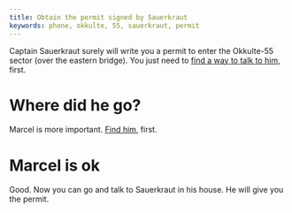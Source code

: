 ```yaml
---
title: Obtain the permit signed by Sauerkraut
keywords: phone, okkulte, 55, sauerkraut, permit
---
```


Captain Sauerkraut surely will write you a permit to enter the Okkulte-55 sector (over the eastern bridge).
You just need to [find a way to talk to him](/part-03/050-talk-to-sauerkraut/index.md), first.

# Where did he go?
Marcel is more important. [Find him](030-marcel/index.md), first.

# Marcel is ok
Good. Now you can go and talk to Sauerkraut in his house. He will give you the permit.
